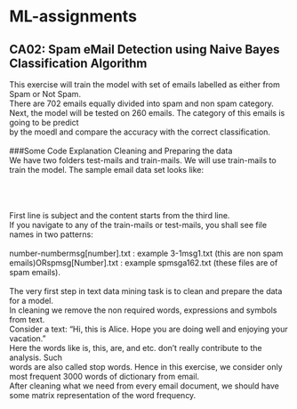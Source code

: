 # ML-assignments

## CA02: Spam eMail Detection using Naive Bayes Classification Algorithm
This exercise will train the model with set of emails labelled as either from Spam or Not Spam. <br>
There are 702 emails equally divided into spam and non spam category. <br>
Next, the model will be tested on 260 emails. The category of this emails is going to be predict <br>
by the moedl and compare the accuracy with the correct classification. 
<br><br>
###Some Code Explanation
Cleaning and Preparing the data <br>
We have two folders test-mails and train-mails. We will use train-mails to train the
model. The sample email data set looks like: <br>

<br><br><br>
First line is subject and the content starts from the third line. <br>
If you navigate to any of the train-mails or test-mails, you shall see file names in two
patterns: <br><br>
number-numbermsg[number].txt : example 3-1msg1.txt (this are non spam
emails)ORspmsg[Number].txt : example spmsga162.txt (these files are of spam
emails). 
<br><br>
The very first step in text data mining task is to clean and prepare the data for a model. <br>
In cleaning we remove the non required words, expressions and symbols from text. <br>
Consider a text: “Hi, this is Alice. Hope you are doing well and enjoying your vacation.” <br>
Here the words like is, this, are, and etc. don’t really contribute to the analysis. Such <br>
words are also called stop words. Hence in this exercise, we consider only most
frequent 3000 words of dictionary from email. <br>
After cleaning what we need from every email document, we should have some matrix
representation of the word frequency.
